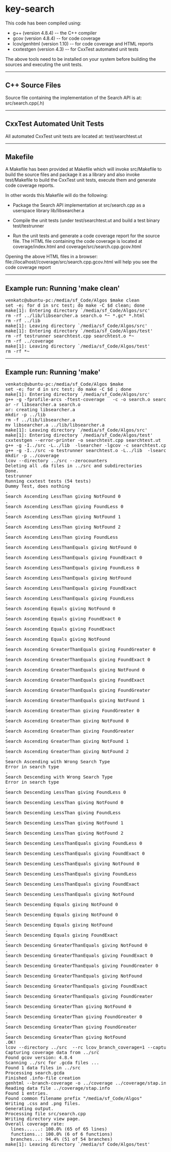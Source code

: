 # key-search

This code has been compiled using:
- g++ (version 4.8.4) -- the C++ compiler
- gcov (version 4.8.4) -- for code coverage
- lcov/genhtml (version 1.10) -- for code coverage and HTML reports
- cxxtestgen (version 4.3) -- for CxxTest automated unit tests

The above tools need to be installed on your system before building
the sources and executing the unit tests.

---------------------------------------------------------------------------
C++ Source Files
---------------------------------------------------------------------------
Source file containing the implementation of the Search API is at:
              src/search.cpp(.h)

---------------------------------------------------------------------------
CxxTest Automated Unit Tests
---------------------------------------------------------------------------
All automated CxxTest unit tests are located at:
              test/searchtest.ut

---------------------------------------------------------------------------
Makefile
---------------------------------------------------------------------------
A Makefile has been provided at
              Makefile
which will invoke
              src/Makefile
to build the source files and package it as a library and also invoke
              test/Makefile
to build the CxxTest unit tests, execute them and generate code coverage
reports.

In other words this Makefile will do the following:

   - Package the Search API implementation at
              src/search.cpp
     as a userspace library
              lib/libsearcher.a

   - Compile the unit tests (under
              test/searchtest.ut
     and build a test binary
              test/testrunner

   - Run the unit tests and generate a code coverage report for the
     source file. The HTML file containing the code coverage is
     located at
              coverage/index.html
     and
              coverage/src/search.cpp.gcov.html

   Opening the above HTML files in a browser: 
              file://localhost/<yourdir>/coverage/src/search.cpp.gcov.html
   will help you see the code coverage report

---------------------------------------------------------------------------
Example run: Running 'make clean'
---------------------------------------------------------------------------
<pre>
venkatc@ubuntu-pc:/media/sf_Code/Algos $make clean
set -e; for d in src test; do make -C $d clean; done
make[1]: Entering directory `/media/sf_Code/Algos/src'
rm -rf ../lib/libsearcher.a search.o *~ *.gc* *.html
rm -rf ../lib
make[1]: Leaving directory `/media/sf_Code/Algos/src'
make[1]: Entering directory `/media/sf_Code/Algos/test'
rm -rf testrunner searchtest.cpp searchtest.o *~
rm -rf ../coverage
make[1]: Leaving directory `/media/sf_Code/Algos/test'
rm -rf *~
</pre>

---------------------------------------------------------------------------
Example run: Running 'make'
---------------------------------------------------------------------------
<pre>
venkatc@ubuntu-pc:/media/sf_Code/Algos $make
set -e; for d in src test; do make -C $d ; done
make[1]: Entering directory `/media/sf_Code/Algos/src'
g++ -g -fprofile-arcs -ftest-coverage   -c -o search.o search.cpp
ar -r libsearcher.a search.o
ar: creating libsearcher.a
mkdir -p ../lib
rm -f ../lib/libsearcher.a
mv libsearcher.a ../lib/libsearcher.a
make[1]: Leaving directory `/media/sf_Code/Algos/src'
make[1]: Entering directory `/media/sf_Code/Algos/test'
cxxtestgen --error-printer -o searchtest.cpp searchtest.ut
g++ -g -I../src -L../lib  -lsearcher -lgcov -c searchtest.cpp
g++ -g -I../src -o testrunner searchtest.o -L../lib  -lsearcher -lgcov
mkdir -p ../coverage
lcov --directory ../src --zerocounters
Deleting all .da files in ../src and subdirectories
Done.
testrunner
Running cxxtest tests (54 tests)
Dummy Test, does nothing
.
Search Ascending LessThan giving NotFound 0
.
Search Ascending LessThan giving FoundLess 0
.
Search Ascending LessThan giving NotFound 1
.
Search Ascending LessThan giving NotFound 2
.
Search Ascending LessThan giving FoundLess
.
Search Ascending LessThanEquals giving NotFound 0
.
Search Ascending LessThanEquals giving FoundExact 0
.
Search Ascending LessThanEquals giving FoundLess 0
.
Search Ascending LessThanEquals giving NotFound
.
Search Ascending LessThanEquals giving FoundExact
.
Search Ascending LessThanEquals giving FoundLess
.
Search Ascending Equals giving NotFound 0
.
Search Ascending Equals giving FoundExact 0
.
Search Ascending Equals giving FoundExact
.
Search Ascending Equals giving NotFound
.
Search Ascending GreaterThanEquals giving FoundGreater 0
.
Search Ascending GreaterThanEquals giving FoundExact 0
.
Search Ascending GreaterThanEquals giving NotFound 0
.
Search Ascending GreaterThanEquals giving FoundExact
.
Search Ascending GreaterThanEquals giving FoundGreater
.
Search Ascending GreaterThanEquals giving NotFound 1
.
Search Ascending GreaterThan giving FoundGreater 0
.
Search Ascending GreaterThan giving NotFound 0
.
Search Ascending GreaterThan giving FoundGreater
.
Search Ascending GreaterThan giving NotFound 1
.
Search Ascending GreaterThan giving NotFound 2
.
Search Ascending with Wrong Search Type
Error in search type
.
Search Descending with Wrong Search Type
Error in search type
.
Search Descending LessThan giving FoundLess 0
.
Search Descending LessThan giving NotFound 0
.
Search Descending LessThan giving FoundLess
.
Search Descending LessThan giving NotFound 1
.
Search Descending LessThan giving NotFound 2
.
Search Descending LessThanEquals giving FoundLess 0
.
Search Descending LessThanEquals giving FoundExact 0
.
Search Descending LessThanEquals giving NotFound 0
.
Search Descending LessThanEquals giving FoundLess
.
Search Descending LessThanEquals giving FoundExact
.
Search Descending LessThanEquals giving NotFound
.
Search Descending Equals giving NotFound 0
.
Search Descending Equals giving NotFound 0
.
Search Descending Equals giving NotFound
.
Search Descending Equals giving FoundExact
.
Search Descending GreaterThanEquals giving NotFound 0
.
Search Descending GreaterThanEquals giving FoundExact 0
.
Search Descending GreaterThanEquals giving FoundGreater 0
.
Search Descending GreaterThanEquals giving NotFound
.
Search Descending GreaterThanEquals giving FoundExact
.
Search Descending GreaterThanEquals giving FoundGreater
.
Search Descending GreaterThan giving NotFound 0
.
Search Descending GreaterThan giving FoundGreater 0
.
Search Descending GreaterThan giving FoundGreater
.
Search Descending GreaterThan giving NotFound
.OK!
lcov --directory ../src  --rc lcov_branch_coverage=1 --capture --output-file ../coverage/stap.info
Capturing coverage data from ../src
Found gcov version: 4.8.4
Scanning ../src for .gcda files ...
Found 1 data files in ../src
Processing search.gcda
Finished .info-file creation
genhtml --branch-coverage -o ../coverage ../coverage/stap.info
Reading data file ../coverage/stap.info
Found 1 entries.
Found common filename prefix "/media/sf_Code/Algos"
Writing .css and .png files.
Generating output.
Processing file src/search.cpp
Writing directory view page.
Overall coverage rate:
  lines......: 100.0% (65 of 65 lines)
  functions..: 100.0% (6 of 6 functions)
  branches...: 94.4% (51 of 54 branches)
make[1]: Leaving directory `/media/sf_Code/Algos/test'
</pre>